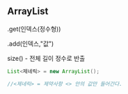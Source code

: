 ## ArrayList

.get(인덱스(정수형))

.add(인덱스,"값")

size() - 전체 길이 정수로 반출



```java
List<제네릭> = new ArrayList();

//<제네릭> = 제약사항 <> 안의 값만 들어간다.
```

